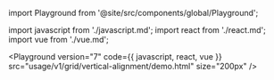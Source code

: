 import Playground from '@site/src/components/global/Playground';

import javascript from './javascript.md';
import react from './react.md';
import vue from './vue.md';


<Playground
  version="7"
  code={{
    javascript,
    react,
    vue
  }}
  src="usage/v1/grid/vertical-alignment/demo.html"
  size="200px"
/>
